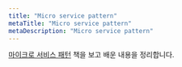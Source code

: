 ```yaml
---
title: "Micro service pattern"
metaTitle: "Micro service pattern"
metaDescription: "Micro service pattern"
---
```


[마이크로 서비스 패턴](https://ridibooks.com/books/754028054?_s=instant&_q=%EB%A7%88%EC%9D%B4%ED%81%AC%EB%A1%9C+%EC%84%9C%EB%B9%84%EC%8A%A4+%ED%8C%A8%ED%84%B4) 책을 보고 배운 내용을 정리합니다.